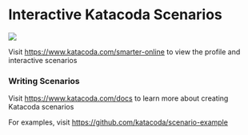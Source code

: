 # Interactive Katacoda Scenarios

[![](http://shields.katacoda.com/katacoda/smarter-online/count.svg)](https://www.katacoda.com/smarter-online "Get your profile on Katacoda.com")

Visit https://www.katacoda.com/smarter-online to view the profile and interactive scenarios

### Writing Scenarios
Visit https://www.katacoda.com/docs to learn more about creating Katacoda scenarios

For examples, visit https://github.com/katacoda/scenario-example
